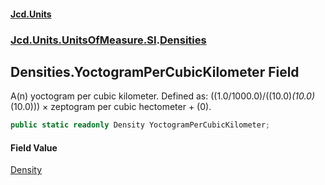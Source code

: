 #### [Jcd.Units](index.md 'index')
### [Jcd.Units.UnitsOfMeasure.SI](Jcd.Units.UnitsOfMeasure.SI.md 'Jcd.Units.UnitsOfMeasure.SI').[Densities](Densities.md 'Jcd.Units.UnitsOfMeasure.SI.Densities')

## Densities.YoctogramPerCubicKilometer Field

A(n) yoctogram per cubic kilometer. Defined as: ((1.0/1000.0)/((10.0)*(10.0)*(10.0))) × zeptogram per cubic hectometer + (0).

```csharp
public static readonly Density YoctogramPerCubicKilometer;
```

#### Field Value
[Density](Density.md 'Jcd.Units.UnitTypes.Density')
